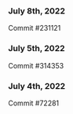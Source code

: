 ### July 8th, 2022

Commit #231121

### July 5th, 2022

Commit #314353


### July 4th, 2022

Commit #72281

